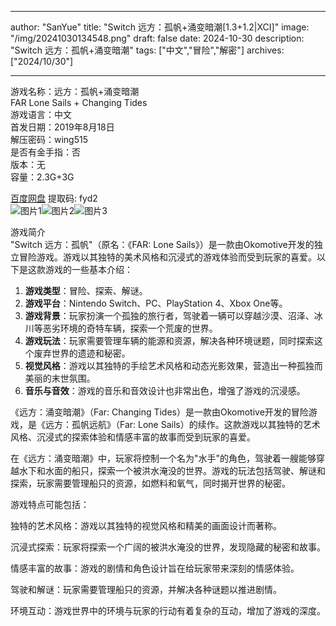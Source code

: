 
---
author: "SanYue"
title: "Switch 远方：孤帆+涌变暗潮[1.3+1.2|XCI]"
image: "/img/20241030134548.png"
draft: false
date: 2024-10-30
description: "Switch 远方：孤帆+涌变暗潮"
tags: ["中文","冒险","解密"]
archives: ["2024/10/30"]

---

游戏名称：远方：孤帆+涌变暗潮   
FAR Lone Sails + Changing Tides    
游戏语言：中文  
首发日期：2019年8月18日  
解压密码：wing515  
是否有金手指：否  
版本：无   
容量：2.3G+3G

[百度网盘](https://pan.baidu.com/s/1dDxoM8WZ3A-qs6FElhUbbQ) 提取码: fyd2  
![图片1](/img/7b5e254142da1.jpg)![图片2](/img/4bb85a0f0.jpg)![图片3](/img/8983541d36.jpg)  

游戏简介  
"Switch 远方：孤帆"（原名：《FAR: Lone Sails》）是一款由Okomotive开发的独立冒险游戏。游戏以其独特的美术风格和沉浸式的游戏体验而受到玩家的喜爱。以下是这款游戏的一些基本介绍：

1. **游戏类型**：冒险、探索、解谜。
2. **游戏平台**：Nintendo Switch、PC、PlayStation 4、Xbox One等。
3. **游戏背景**：玩家扮演一个孤独的旅行者，驾驶着一辆可以穿越沙漠、沼泽、冰川等恶劣环境的奇特车辆，探索一个荒废的世界。
4. **游戏玩法**：玩家需要管理车辆的能源和资源，解决各种环境谜题，同时探索这个废弃世界的遗迹和秘密。
5. **视觉风格**：游戏以其独特的手绘艺术风格和动态光影效果，营造出一种孤独而美丽的末世氛围。
6. **音乐与音效**：游戏的音乐和音效设计也非常出色，增强了游戏的沉浸感。

《远方：涌变暗潮》（Far: Changing Tides）是一款由Okomotive开发的冒险游戏，是《远方：孤帆远航》（Far: Lone Sails）的续作。这款游戏以其独特的艺术风格、沉浸式的探索体验和情感丰富的故事而受到玩家的喜爱。

在《远方：涌变暗潮》中，玩家将控制一个名为"水手"的角色，驾驶着一艘能够穿越水下和水面的船只，探索一个被洪水淹没的世界。游戏的玩法包括驾驶、解谜和探索，玩家需要管理船只的资源，如燃料和氧气，同时揭开世界的秘密。

游戏特点可能包括：

独特的艺术风格：游戏以其独特的视觉风格和精美的画面设计而著称。

沉浸式探索：玩家将探索一个广阔的被洪水淹没的世界，发现隐藏的秘密和故事。

情感丰富的故事：游戏的剧情和角色设计旨在给玩家带来深刻的情感体验。

驾驶和解谜：玩家需要管理船只的资源，并解决各种谜题以推进剧情。

环境互动：游戏世界中的环境与玩家的行动有着复杂的互动，增加了游戏的深度。
